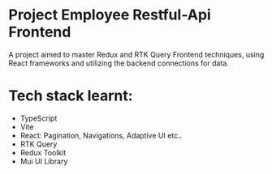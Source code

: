 # Project Employee Restful-Api Frontend

A project aimed to master Redux and RTK Query Frontend techniques, using React frameworks and utilizing the backend connections for data.

# Tech stack learnt:
- TypeScript
- Vite
- React: Pagination, Navigations, Adaptive UI etc..
- RTK Query
- Redux Toolkit
- Mui UI Library